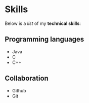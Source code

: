 # Skills

Below is a _list_ of my **technical skills**:

## Programming languages
- Java
- C
- C++

## Collaboration
- Github
- Git
